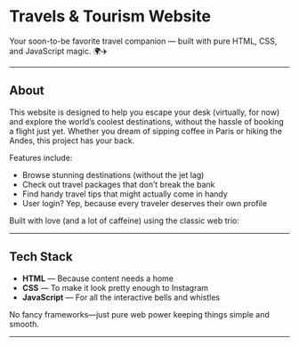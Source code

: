 # Travels & Tourism Website

Your soon-to-be favorite travel companion — built with pure HTML, CSS, and JavaScript magic. 🌍✈️

---

## About

This website is designed to help you escape your desk (virtually, for now) and explore the world’s coolest destinations, without the hassle of booking a flight just yet. Whether you dream of sipping coffee in Paris or hiking the Andes, this project has your back.

Features include:

- Browse stunning destinations (without the jet lag)  
- Check out travel packages that don’t break the bank  
- Find handy travel tips that might actually come in handy  
- User login? Yep, because every traveler deserves their own profile  

Built with love (and a lot of caffeine) using the classic web trio:

---

## Tech Stack

- **HTML** — Because content needs a home  
- **CSS** — To make it look pretty enough to Instagram  
- **JavaScript** — For all the interactive bells and whistles  

No fancy frameworks—just pure web power keeping things simple and smooth.

---


